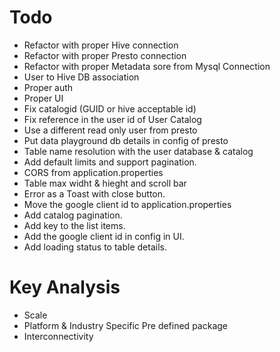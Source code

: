 # Todo
- Refactor with proper Hive connection
- Refactor with proper Presto connection
- Refactor with proper Metadata sore from Mysql Connection
- User to Hive DB association
- Proper auth
- Proper UI
- Fix catalogid (GUID or hive acceptable id)
- Fix reference in the user id of User Catalog
- Use a different read only user from presto
- Put data playground db details in config of presto
- Table name resolution with the user database & catalog
- Add default limits and support pagination.
- CORS from application.properties
- Table max widht & hieght and scroll bar
- Error as a Toast with close button.
- Move the google client id to application.properties
- Add catalog pagination.
- Add key to the list items.
- Add the google client id in config in UI.
- Add loading status to table details.




# Key Analysis
- Scale
- Platform & Industry Specific Pre defined package
- Interconnectivity